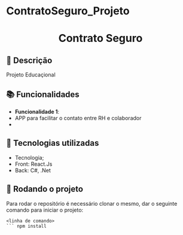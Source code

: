 # ContratoSeguro_Projeto


<h1 align="center">Contrato Seguro </h1>

## :memo: Descrição
Projeto Educaçional 

## :books: Funcionalidades
* <b>Funcionalidade 1</b>: 
* APP para facilitar o contato entre RH e colaborador
* 

## :wrench: Tecnologias utilizadas
* Tecnologia;
* Front: React.Js
* Back: C#, .Net

## :rocket: Rodando o projeto
Para rodar o repositório é necessário clonar o mesmo, dar o seguinte comando para iniciar o projeto:
```
<linha de comando>
``` npm install
